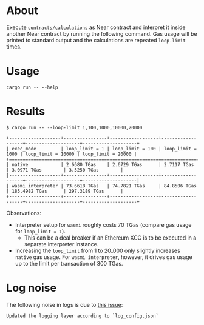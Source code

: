 # About

Execute [`contracts/calculations`](/contracts/calculations/src/lib.rs) as Near contract and interpret it inside another Near contract by running the following command. Gas usage will be printed to standard output and the calculations are repeated `loop-limit` times.

# Usage

```
cargo run -- --help
```

# Results

```
$ cargo run -- --loop-limit 1,100,1000,10000,20000

+-------------------+----------------+------------------+-------------------+--------------------+--------------------+
| exec_mode         | loop_limit = 1 | loop_limit = 100 | loop_limit = 1000 | loop_limit = 10000 | loop_limit = 20000 |
+=====================================================================================================================+
| native            | 2.6680 TGas    | 2.6729 TGas      | 2.7117 TGas       | 3.0971 TGas        | 3.5250 TGas        |
|-------------------+----------------+------------------+-------------------+--------------------+--------------------|
| wasmi interpreter | 73.6618 TGas   | 74.7821 TGas     | 84.8506 TGas      | 185.4982 TGas      | 297.3189 TGas      |
+-------------------+----------------+------------------+-------------------+--------------------+--------------------+
```

Observations:

- Interpreter setup for `wasmi` roughly costs 70 TGas (compare gas usage for `loop_limit = 1`).
    - This can be a deal breaker if an Ethereum XCC is to be executed in a separate interpreter instance.
- Increasing the `loop_limit` from 1 to 20_000 only slightly increases `native` gas usage. For `wasmi interpreter`, however, it drives gas usage up to the limit per transaction of 300 TGas.

# Log noise

The following noise in logs is due to [this issue](https://github.com/near/workspaces-rs/issues/272):

```
Updated the logging layer according to `log_config.json`
```
